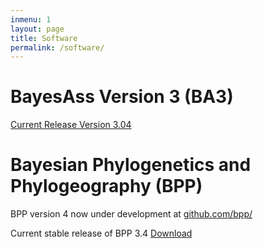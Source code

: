 ```yaml
---
inmenu: 1
layout: page
title: Software
permalink: /software/
---
```


# BayesAss Version 3 (BA3)
[Current Release Version 3.04](https://github.com/brannala/BA3/releases)

# Bayesian Phylogenetics and Phylogeography (BPP)
BPP  version 4 now under development at [github.com/bpp/](https://github.com/bpp/bpp)

Current stable release of BPP 3.4 [Download](http://abacus.gene.ucl.ac.uk/software.html)